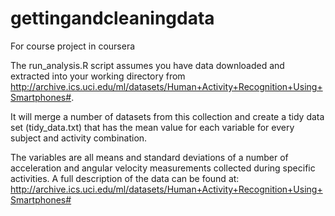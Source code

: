 # gettingandcleaningdata
For course project in coursera

The run_analysis.R script assumes you have data downloaded and extracted into your working directory from http://archive.ics.uci.edu/ml/datasets/Human+Activity+Recognition+Using+Smartphones#.

It will merge a number of datasets from this collection and create a tidy data set (tidy_data.txt) that has the mean value for each variable for every subject and activity combination.

The variables are all means and standard deviations of a number of acceleration and angular velocity measurements collected during specific activities. A full description of the data can be found at:
http://archive.ics.uci.edu/ml/datasets/Human+Activity+Recognition+Using+Smartphones#


